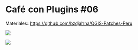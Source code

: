 # Café con Plugins #06
Materiales: https://github.com/bzdjahna/QGIS-Patches-Peru

![](https://github.com/qgispe/CoffeewithPlugins/blob/master/presentaciones/cof_plug_6/resources/qgispe_ccp_6_.png)

![](https://github.com/qgispe/CoffeewithPlugins/blob/master/presentaciones/cof_plug_6/resources/Captura%20de%20pantalla%202020-12-01%20215428.png)
